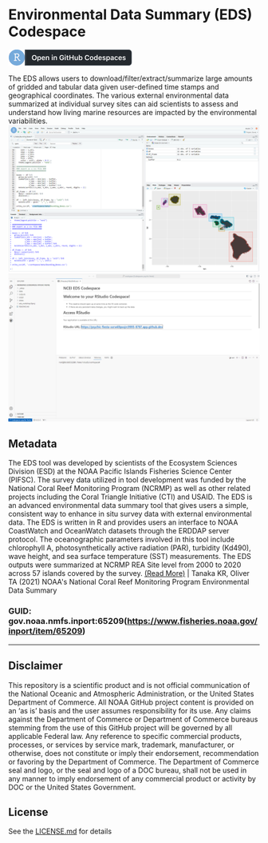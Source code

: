 # Environmental Data Summary (EDS) Codespace
[![Open RStudio in GitHub Codespaces](./.devcontainer/badge_codespaces_rstudio.png)](https://codespaces.new/MichaelAkridge-NOAA/ncei_eds_codespace?quickstart=1)

The EDS allows users to download/filter/extract/summarize large amounts of gridded and tabular data given user-defined time stamps and geographical coordinates. The various external environmental data summarized at individual survey sites can aid scientists to assess and understand how living marine resources are impacted by the environmental variabilities.
![](./docs/02.png)
![](./docs/01.png)
## Metadata
The EDS tool was developed by scientists of the Ecosystem Sciences Division (ESD) at the NOAA Pacific Islands Fisheries Science Center (PIFSC). The survey data utilized in tool development was funded by the National Coral Reef Monitoring Program (NCRMP) as well as other related projects including the Coral Triangle Initiative (CTI) and USAID. The EDS is an advanced environmental data summary tool that gives users a simple, consistent way to enhance in situ survey data with external environmental data. The EDS is written in R and provides users an interface to NOAA CoastWatch and OceanWatch datasets through the ERDDAP server protocol. The oceanographic parameters involved in this tool include chlorophyll A, photosynthetically active radiation (PAR), turbidity (Kd490), wave height, and sea surface temperature (SST) measurements. The EDS outputs were summarized at NCRMP REA Site level from 2000 to 2020 across 57 islands covered by the survey. [(Read More)](https://www.fisheries.noaa.gov/inport/item/65209) | Tanaka KR, Oliver TA (2021) NOAA's National Coral Reef Monitoring Program Environmental Data Summary
### GUID: gov.noaa.nmfs.inport:65209(https://www.fisheries.noaa.gov/inport/item/65209)
----------
## Disclaimer
This repository is a scientific product and is not official communication of the National Oceanic and Atmospheric Administration, or the United States Department of Commerce. All NOAA GitHub project content is provided on an ‘as is’ basis and the user assumes responsibility for its use. Any claims against the Department of Commerce or Department of Commerce bureaus stemming from the use of this GitHub project will be governed by all applicable Federal law. Any reference to specific commercial products, processes, or services by service mark, trademark, manufacturer, or otherwise, does not constitute or imply their endorsement, recommendation or favoring by the Department of Commerce. The Department of Commerce seal and logo, or the seal and logo of a DOC bureau, shall not be used in any manner to imply endorsement of any commercial product or activity by DOC or the United States Government.

## License
See the [LICENSE.md](./LICENSE.md) for details
